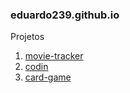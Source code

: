 ### eduardo239.github.io

Projetos

1. [movie-tracker](https://movie-tracker-7e6f3.web.app/)
2. [codin](https://github.com/eduardo239/codin)
3. [card-game](https://eduardo239.github.io/card-game)
